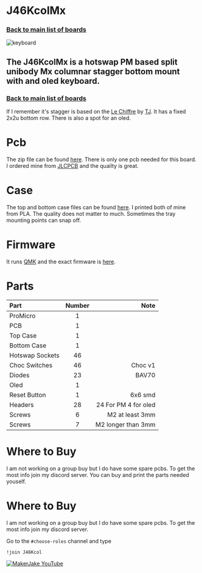 # J46KcolMx
### [Back to main list of boards](https://github.com/MakerJake01/MakerJakes-keyboards) 
![keyboard](https://i.imgur.com/ZqfN8o0.jpg)
## The J46KcolMx is a hotswap PM based split unibody Mx columnar stagger bottom mount with and oled keyboard.
### [Back to main list of boards](https://github.com/MakerJake01/MakerJakes-keyboards) 
 If I remember it's stagger is based on the [Le Chiffre](https://github.com/tominabox1/Le-Chiffre-Keyboard) by [TJ](https://github.com/tominabox1). It has a fixed 2x2u bottom row. There is also a spot for an oled. 

# Pcb
The zip file can be found [here](https://github.com/MakerJake01/MakerJakes-keyboards/tree/main/J46KcolMx/Pcb). There is only one pcb needed for this board. I ordered mine from [JLCPCB](https://jlcpcb.com) and the quailty is great.  

# Case
The top and bottom case files can be found [here](https://github.com/MakerJake01/MakerJakes-keyboards/tree/main/J46KcolMx/Case). I printed both of mine from PLA. The quality does not matter to much. Sometimes the tray mounting points can snap off. 

# Firmware 
It runs [QMK](https://qmk.fm) and the exact firmware is [here](https://github.com/MakerJake01/qmk_firmware/tree/master/keyboards/makerjake/J46KcolMx). 

# Parts
| Part        | Number      | Note |
| :---        |    :----:   |          ---: |
| ProMicro   | 1           |  |
| PCB | 1 | |
| Top Case | 1 | |
| Bottom Case | 1 | | 
| Hotswap Sockets | 46  | |
| Choc Switches |46 |Choc v1 |
| Diodes   | 23        | BAV70      |
| Oled | 1 | | 
| Reset Button | 1 | 6x6 smd 
| Headers  | 28 | 24 For PM 4 for oled |
| Screws | 6 | M2 at least 3mm |
| Screws | 7 | M2 longer than 3mm |  

# Where to Buy 
I am not working on a group buy but I do have some spare pcbs. To get the most info join my discord server. You can buy and print the parts needed youself. 
# Where to Buy 
I am not working on a group buy but I do have some spare pcbs. To get the most info join my discord server.

Go to the `#choose-roles` channel and type 
~~~
!join J46Kcol
~~~

[![MakerJake YouTube](https://img.shields.io/badge/Discord-5865F2?style=for-the-badge&logo=discord&logoColor=white)](https://discord.gg/ktUDJ3w) 